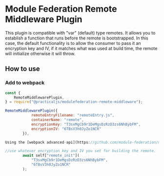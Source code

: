 # Module Federation Remote Middleware Plugin

This plugin is compatible with "var" (default) type remotes. It allows you to establish a function that runs before the remote is bootstrapped. In this case, the default functionality is to allow the consumer to pass it an encryption key and IV, if it matches what was used at build time, the remote will initialize otherwise it will throw.

## How to use

### Add to webpack

```javascript
const {
	RemoteMiddlewarePlugin,
} = require("@practicaljs/modulefederation-remote-middleware");

RemoteMiddlewarePlugin({
			remoteEntryFilename: "remoteEntry.js",
			containerName: "remote",
			encryptionKey: "T3sxMgCb9r1DeMgsDzRzD3zs6NhBybFM",
			encryptionIV: "6TBsV3h0JyZo1NCR"
		}),
```

```javascript
Using the [webpack advanced-api](https://github.com/module-federation/module-federation-examples/blob/679e278076ce335ba9e0b882df09818831eaf21a/advanced-api/dynamic-remotes/app1/src/App.js#L3), call this method before the factory is called:

//use whatever encryption key and IV you set for building the remote.
		await self["remote_init"](
			"T3sxMgCb9r1DeMgsDzRzD3zs6NhBybFM",
			"6TBsV3h0JyZo1NCR"
		);
```
